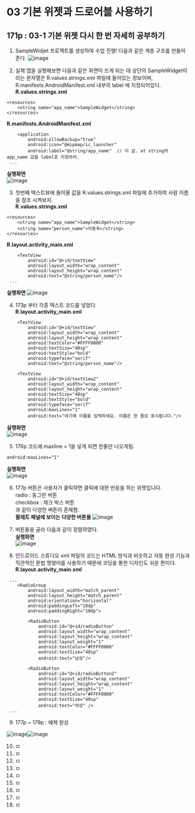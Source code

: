 # 03 기본 위젯과 드로어블 사용하기
 
   ## 171p : 03-1 기본 위젯 다시 한 번 자세히 공부하기

1. SampleWidjet 프로젝트를 생성하여 수업 진행! 다음과 같은 계층 구조를 만들어 준다.
![image](https://user-images.githubusercontent.com/84966961/121638774-7f1eea80-cac6-11eb-816c-ffe1cc164c0c.png)
   
2. 실제 앱을 실행해보면 다음과 같은 화면이 뜨게 되는 데 상단의 SampleWidget이라는 문자열은 R.values.strings.xml 파일에 들어있는 정보이며, R.manifests.AndroidManifest.xml 내부의 label 에 지정되어있다.    
**R.values.strings.xml**
```
<resources>
    <string name="app_name">SampleWidget</string>
</resources>
```
**R.manifests.AndroidManifest.xml**
```
    <application
        android:allowBackup="true"
        android:icon="@mipmap/ic_launcher"
        android:label="@string/app_name"  // 이 값. at string의 app_name 값을 label로 지정하라.
 ...
```   
 **실행화면**    
 ![image](https://user-images.githubusercontent.com/84966961/121640233-a1b20300-cac8-11eb-87f1-6b47fbd73337.png)
    
3. 첫번째 텍스트뷰에 들어올 값을 R.values.strings.xml 파일에 추가하여 사람 이름을 참조 시켜보자.   
**R.values.strings.xml**
```
<resources>
    <string name="app_name">SampleWidget</string>
    <string name="person_name">이동욱</string>
</resources>
```
**R.layout.activity_main.xml**
```
    <TextView
        android:id="@+id/textView"
        android:layout_width="wrap_content"
        android:layout_height="wrap_content"
        android:text="@string/person_name"/>
 ...
``` 
 **실행화면**
![image](https://user-images.githubusercontent.com/84966961/121640345-bf7f6800-cac8-11eb-90ef-46ef01144530.png)
   
4. 173p 부터 각종 텍스트 코드를 넣었다.   
**R.layout.activity_main.xml**    
```
    <TextView
        android:id="@+id/textView"
        android:layout_width="wrap_content"
        android:layout_height="wrap_content"
        android:textColor="#FFFF0000"
        android:textSize="40sp"
        android:textStyle="bold"
        android:typeface="serif"
        android:text="@string/person_name"/>

    <TextView
        android:id="@+id/textView2"
        android:layout_width="wrap_content"
        android:layout_height="wrap_content"
        android:textSize="40sp"
        android:textStyle="bold"
        android:typeface="serif"
        android:maxLines="1"
        android:text="여기에 이름을 입력하세요. 이름은 한 줄로 표시됩니다."/>
  ```
 **실행화면**    
![image](https://user-images.githubusercontent.com/84966961/121640502-f8b7d800-cac8-11eb-8b85-9f689035dc8c.png)
   
5. 176p 코드에 maxline = 1을 넣게 되면 한줄만 나오게됨.
```
android:maxLines="1"
```   
**실행화면**    
![image](https://user-images.githubusercontent.com/84966961/121640719-3b79b000-cac9-11eb-9b22-3bd576b166b1.png)
   
6. 177p 버튼은 사용자가 클릭하면 클릭에 대한 반응을 하는 위젯입니다.    
  radio : 동그란 버튼   
  checkbox : 체크 박스 버튼   
  과 같이 다양한 버튼이 존재함.   
 **팔레트 패널에 보이는 다양한 버튼들**
![image](https://user-images.githubusercontent.com/84966961/121640858-6d8b1200-cac9-11eb-8eb3-c92bba729774.png)

7. 버튼들을 골라 다음과 같이 정렬하였다.    
**실행화면**    
 ![image](https://user-images.githubusercontent.com/84966961/121641231-e1c5b580-cac9-11eb-800d-46f238dbcb79.png)
   
8. 안드로이드 스튜디오 xml 파일의 코드는 HTML 방식과 비슷하고 자동 완성 기능과 직관적인 문법 명령어를 사용하기 때문에 코딩을 통한 디자인도 쉬운 편이다.    
**R.layout.activity_main.xml**
```
 ...
    <RadioGroup
        android:layout_width="match_parent"
        android:layout_height="match_parent"
        android:orientation="horizontal"
        android:paddingLeft="10dp"
        android:paddingRight="10dp">

        <RadioButton
            android:id="@+id/radioButton"
            android:layout_width="wrap_content"
            android:layout_height="wrap_content"
            android:layout_weight="1"
            android:textColor="#FFFF0000"
            android:textSize="40sp"
            android:text="남성"/>

        <RadioButton
            android:id="@+id/radioButton2"
            android:layout_width="wrap_content"
            android:layout_height="wrap_content"
            android:layout_weight="1"
            android:textColor="#FFFF0000"
            android:textSize="40sp"
            android:text="여성" />
 ...
```
9. 177p ~ 179p : 예제 완성
    
![image](https://user-images.githubusercontent.com/84966961/121643100-6580a180-cacc-11eb-9596-c29f4fdf9fd5.png)![image](https://user-images.githubusercontent.com/84966961/121643202-847f3380-cacc-11eb-830f-835b18a9ce06.png)

   


10. ㅁ
11. ㅁ
12. ㅁ
13. ㅁ
14. ㅁ
15. ㅁ
16. ㅁ
17. ㅁ
18. ㅁ































